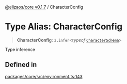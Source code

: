 [@elizaos/core v0.1.7](../index.md) / CharacterConfig

# Type Alias: CharacterConfig

> **CharacterConfig**: `z.infer`\<*typeof* [`CharacterSchema`](../variables/CharacterSchema.md)\>

Type inference

## Defined in

[packages/core/src/environment.ts:143](https://github.com/JoeyKhd/eliza/blob/main/packages/core/src/environment.ts#L143)
